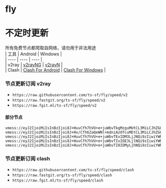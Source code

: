 # fly
# 不定时更新
所有免费节点都爬取自网络，请勿用于非法用途  
|  工具  | Android  | Windows  |  
|  ----  | ----   | ----  |  
| v2ray  | [v2rayNG](https://github.com/2dust/v2rayNG/releases) | [v2rayN](https://github.com/2dust/v2rayN/releases) |  
| Clash  | [Clash For Android](https://github.com/Kr328/ClashForAndroid/releases) | [Clash For Windows](https://github.com/Fndroid/clash_for_windows_pkg/releases) | 
  
### 节点更新订阅  v2ray
- `https://raw.githubusercontent.com/ts-sf/fly/speed/v2`  
- `https://raw.fastgit.org/ts-sf/fly/speed/v2`  
- `https://raw.fgit.ml/ts-sf/fly/speed/v2`  
#### 部分节点  
``` 
vmess://eyJ2IjoiMiIsInBzIjoi8J+HuvCfh7hVU+e+juWbvTkgMzguMUtCL3MiLCJhZGQiOiJzaHMuc2hhYmlqaWNoYW5nLmNvbSIsInBvcnQiOiI4MCIsImlkIjoiZGY3YWJmNDgtMTk2ZC00ZGJkLWI5ODEtNGQwYzRmNGJiNDQ2IiwiYWlkIjoiMCIsInNjeSI6ImF1dG8iLCJuZXQiOiJ3cyIsInR5cGUiOiJub25lIiwiaG9zdCI6InNocy5zaGFiaWppY2hhbmcuY29tIiwicGF0aCI6Ii8iLCJ0bHMiOiIiLCJzbmkiOiIiLCJ0ZXN0X25hbWUiOiJVU+e+juWbvTkifQ==
vmess://eyJ2IjoiMiIsInBzIjoi8J+Hv/Cfh6ZaQeWNl+mdniAzOTcuMEtCL3MiLCJhZGQiOiIxNTYuMjI1LjY3LjI0MyIsInBvcnQiOiI0MzU4MiIsImlkIjoiOTkwMDA2YmQtY2IyMC00ODJmLTljOTctZjVmYzY1MzU5NjA1IiwiYWlkIjoiNjQiLCJzY3kiOiJhdXRvIiwibmV0IjoidGNwIiwidHlwZSI6Im5vbmUiLCJob3N0IjoiIiwicGF0aCI6Ii8iLCJ0bHMiOiIiLCJzbmkiOiIiLCJ0ZXN0X25hbWUiOiJaQeWNl+mdniJ9
vmess://eyJ2IjoiMiIsInBzIjoi8J+HuvCfh7hVU+e+juWbvTExIDM3LjJNQi9zIiwiYWRkIjoic3BlZWRpcC5ldS5vcmciLCJwb3J0IjoiODAiLCJpZCI6IjcyZTgwMzBhLTk2YzItNGJkYi1hY2ZiLTViYzAyMjQ4ZjlmMCIsImFpZCI6IjAiLCJzY3kiOiJhdXRvIiwibmV0Ijoid3MiLCJ0eXBlIjoibm9uZSIsImhvc3QiOiJzc3JzdWIudjA0LnNzcnN1Yi5jb20iLCJwYXRoIjoiL2FwaS92My9kb3dubG9hZC5nZXRGaWxlIiwidGxzIjoiIiwic25pIjoiIiwidGVzdF9uYW1lIjoiVVPnvo7lm70xMSJ9
vmess://eyJ2IjoiMiIsInBzIjoi8J+HuvCfh7hVU+e+juWbvTIxIDE3LjlNQi9zIiwiYWRkIjoiNjQuMzIuNC41MyIsInBvcnQiOiI0MzU1NiIsImlkIjoiODY1MzAwNGYtZGU2Ny00NGMyLTljY2UtZTA4MzA5MzNmYjAzIiwiYWlkIjoiNjQiLCJzY3kiOiJhdXRvIiwibmV0IjoidGNwIiwidHlwZSI6Im5vbmUiLCJob3N0IjoiIiwicGF0aCI6Ii8iLCJ0bHMiOiIiLCJzbmkiOiIiLCJ0ZXN0X25hbWUiOiJVU+e+juWbvTIxIn0=
vmess://eyJ2IjoiMiIsInBzIjoi8J+HuvCfh7hVU+e+juWbvTI0IDMyLjhNQi9zIiwiYWRkIjoiMTA0LjMxLjE2LjE0IiwicG9ydCI6IjQ0MyIsImlkIjoiN2Q1ZTY1MDEtZmI5NC00MmEzLTlhNjEtYWE4YTMwMDg0NmQxIiwiYWlkIjoiMCIsInNjeSI6ImF1dG8iLCJuZXQiOiJ3cyIsInR5cGUiOiJub25lIiwiaG9zdCI6ImdiNHZtLmNkbi0wMy5saXZlIiwicGF0aCI6Ii92bWVzc2NoYW5uZWw6QGhvcGV2MnJheSIsInRscyI6InRscyIsInNuaSI6IiIsInRlc3RfbmFtZSI6IlVT576O5Zu9MjQifQ==
```
### 节点更新订阅  clash
- `https://raw.githubusercontent.com/ts-sf/fly/speed/clash`  
- `https://raw.fastgit.org/ts-sf/fly/speed/clash`  
- `https://raw.fgit.ml/ts-sf/fly/speed/clash`  



